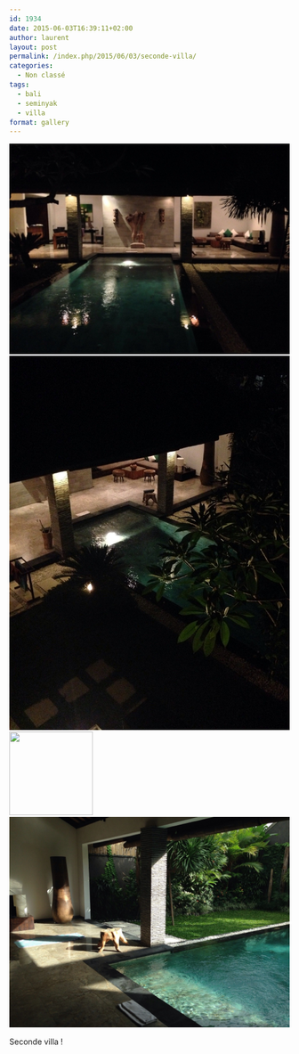 ```yaml
---
id: 1934
date: 2015-06-03T16:39:11+02:00
author: laurent
layout: post
permalink: /index.php/2015/06/03/seconde-villa/
categories:
  - Non classé
tags:
  - bali
  - seminyak
  - villa
format: gallery
---
```

<img src="/images/2015/06/tumblr_npdnlbXuyD1uuvt0bo1_1280.jpg" />
<img src="/images/2015/06/tumblr_npdnlbXuyD1uuvt0bo2_1280.jpg" />
  <div class='gallery-icon landscape'>
    <a href='https://wp.ghirardotti.fr/index.php/2015/06/03/seconde-villa/attachment/1937/'><img width="150" height="150" src="/wp-content/uploads/2015/06/tumblr_npdnlbXuyD1uuvt0bo3_1280-150x150.jpg" class="attachment-thumbnail size-thumbnail" alt="" srcset="/wp-content/uploads/2015/06/tumblr_npdnlbXuyD1uuvt0bo3_1280-150x150.jpg 150w, /wp-content/uploads/2015/06/tumblr_npdnlbXuyD1uuvt0bo3_1280-300x300.jpg 300w, /wp-content/uploads/2015/06/tumblr_npdnlbXuyD1uuvt0bo3_1280-1024x1024.jpg 1024w, /wp-content/uploads/2015/06/tumblr_npdnlbXuyD1uuvt0bo3_1280-768x768.jpg 768w, /wp-content/uploads/2015/06/tumblr_npdnlbXuyD1uuvt0bo3_1280-1200x1200.jpg 1200w, /wp-content/uploads/2015/06/tumblr_npdnlbXuyD1uuvt0bo3_1280.jpg 1280w" sizes="(max-width: 150px) 100vw, 150px" /></a>
  </div>
  
<img src="/images/2015/06/tumblr_npdnlbXuyD1uuvt0bo4_1280.jpg" />

Seconde villa !